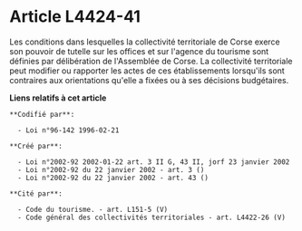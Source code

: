 # Article L4424-41

Les conditions dans lesquelles la collectivité territoriale de Corse exerce son pouvoir de tutelle sur les offices et sur
l'agence du tourisme sont définies par délibération de l'Assemblée de Corse. La collectivité territoriale peut modifier ou
rapporter les actes de ces établissements lorsqu'ils sont contraires aux orientations qu'elle a fixées ou à ses décisions
budgétaires.

**Liens relatifs à cet article**

	**Codifié par**:

	  - Loi n°96-142 1996-02-21

	**Créé par**:

	  - Loi n°2002-92 2002-01-22 art. 3 II G, 43 II, jorf 23 janvier 2002
	  - Loi n°2002-92 du 22 janvier 2002 - art. 3 ()
	  - Loi n°2002-92 du 22 janvier 2002 - art. 43 ()

	**Cité par**:

	  - Code du tourisme. - art. L151-5 (V)
	  - Code général des collectivités territoriales - art. L4422-26 (V)
